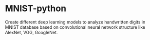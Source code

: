 # MNIST-python
Create different deep learning models to analyze handwritten digits in MNIST database based on convolutional neural network structure like AlexNet, VGG, GoogleNet.
